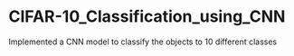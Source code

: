 # CIFAR-10_Classification_using_CNN
Implemented a CNN model to classify the objects to 10 different classes
